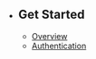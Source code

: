 - ## Get Started
    - [Overview](/docs/{{version}}/overview)
    - [Authentication](/docs/{{version}}/authentication)
